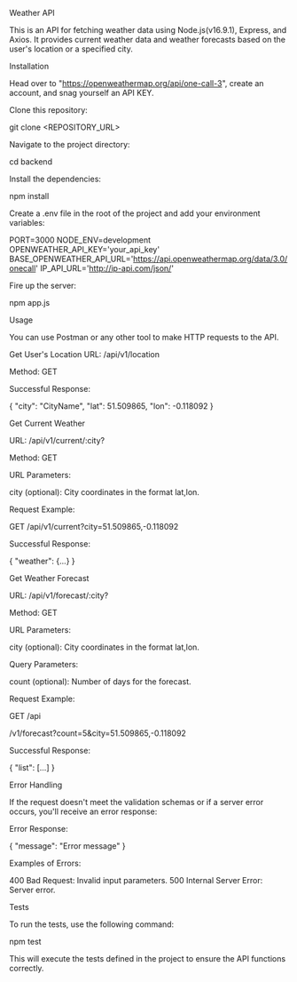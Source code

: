 Weather API

This is an API for fetching weather data using Node.js(v16.9.1), Express, and Axios. It provides current weather data and weather forecasts based on the user's location or a specified city.

Installation

Head over to "https://openweathermap.org/api/one-call-3", create an account, and snag yourself an API KEY.

Clone this repository:

git clone <REPOSITORY_URL>

Navigate to the project directory:

cd backend

Install the dependencies:

npm install

Create a .env file in the root of the project and add your environment variables:

PORT=3000
NODE_ENV=development
OPENWEATHER_API_KEY='your_api_key'
BASE_OPENWEATHER_API_URL='https://api.openweathermap.org/data/3.0/onecall'
IP_API_URL='http://ip-api.com/json/'

Fire up the server:

npm app.js

Usage

You can use Postman or any other tool to make HTTP requests to the API.

Get User's Location
URL: /api/v1/location

Method: GET

Successful Response:

{
  "city": "CityName",
  "lat": 51.509865,
  "lon": -0.118092
}

Get Current Weather

URL: /api/v1/current/:city?

Method: GET

URL Parameters:

city (optional): City coordinates in the format lat,lon.

Request Example:

GET /api/v1/current?city=51.509865,-0.118092

Successful Response:

{
  "weather": {...}
}

Get Weather Forecast

URL: /api/v1/forecast/:city?

Method: GET

URL Parameters:

city (optional): City coordinates in the format lat,lon.

Query Parameters:

count (optional): Number of days for the forecast.

Request Example:

GET /api

/v1/forecast?count=5&city=51.509865,-0.118092

Successful Response:

{
  "list": [...]
}

Error Handling

If the request doesn't meet the validation schemas or if a server error occurs, you'll receive an error response:

Error Response:

{
  "message": "Error message"
}

Examples of Errors:

400 Bad Request: Invalid input parameters.
500 Internal Server Error: Server error.

Tests

To run the tests, use the following command:

npm test

This will execute the tests defined in the project to ensure the API functions correctly.
